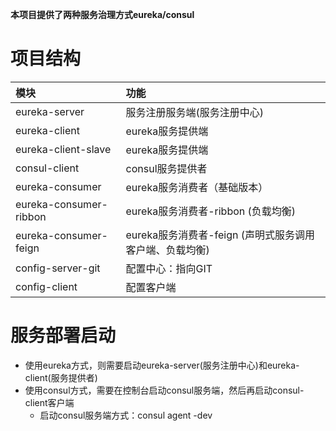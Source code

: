 **本项目提供了两种服务治理方式eureka/consul**
# 项目结构
|模块                       |功能                                                      |
|:------                    |:--------------------                                     |
|eureka-server              |服务注册服务端(服务注册中心)                              |
|eureka-client              |eureka服务提供端                                          |
|eureka-client-slave        |eureka服务提供端                                          |
|consul-client              |consul服务提供者                                          |
|eureka-consumer            |eureka服务消费者（基础版本）                              |
|eureka-consumer-ribbon     |eureka服务消费者-ribbon (负载均衡)                        |
|eureka-consumer-feign      |eureka服务消费者-feign (声明式服务调用客户端、负载均衡)   |
|config-server-git          |配置中心：指向GIT                                         |
|config-client              |配置客户端                                                |

# 服务部署启动
*  使用eureka方式，则需要启动eureka-server(服务注册中心)和eureka-client(服务提供者)
*  使用consul方式，需要在控制台启动consul服务端，然后再启动consul-client客户端
    * 启动consul服务端方式：consul agent -dev



